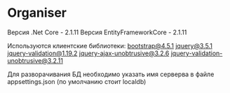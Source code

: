 # Organiser
Версия .Net Core - 2.1.11
Версия EntityFrameworkCore - 2.1.11

Используются клиентские библиотеки: 
bootstrap@4.5.1
jquery@3.5.1
jquery-validation@1.19.2
jquery-ajax-unobtrusive@3.2.6
jquery-validation-unobtrusive@3.2.11

Для разворачивания БД необходимо указать имя серверва в файле appsettings.json (по умолчанию стоит localdb)
